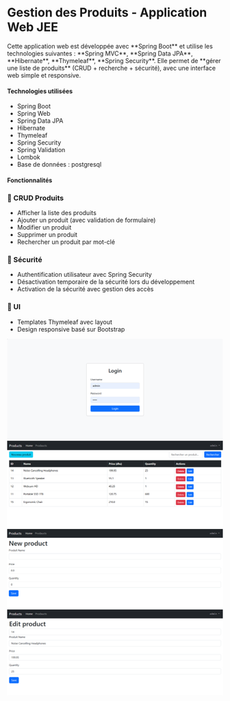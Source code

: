 <h1>Gestion des Produits - Application Web JEE</h1>
<p>
Cette application web est développée avec **Spring Boot** et utilise les technologies suivantes : **Spring MVC**, **Spring Data JPA**, **Hibernate**, **Thymeleaf**, **Spring Security**.  
Elle permet de **gérer une liste de produits** (CRUD + recherche + sécurité), avec une interface web simple et responsive.
</p>

<h4>Technologies utilisées</h4>
<p>

- Spring Boot
- Spring Web
- Spring Data JPA
- Hibernate
- Thymeleaf
- Spring Security
- Spring Validation
- Lombok
- Base de données : postgresql

</p>

<h4>Fonctionnalités </h4>
<p>

### 🔹 CRUD Produits
- Afficher la liste des produits
- Ajouter un produit (avec validation de formulaire)
- Modifier un produit
- Supprimer un produit
- Rechercher un produit par mot-clé

### 🔹 Sécurité
- Authentification utilisateur avec Spring Security
- Désactivation temporaire de la sécurité lors du développement
- Activation de la sécurité avec gestion des accès

### 🔹 UI
- Templates Thymeleaf avec layout
- Design responsive basé sur Bootstrap

</p>

<img src="./src/main/resources/images/img.png">
<img src="./src/main/resources/images/img_3.png">
<img src="./src/main/resources/images/img_4.png">
<img src="./src/main/resources/images/img_2.png">
